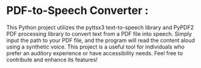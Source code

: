 # PDF-to-Speech Converter :

This Python project utilizes the pyttsx3 text-to-speech library and PyPDF2 PDF processing library to convert text from a PDF file into speech. Simply input the path to your PDF file, and the program will read the content aloud using a synthetic voice. This project is a useful tool for individuals who prefer an auditory experience or have accessibility needs. Feel free to contribute and enhance its features!
